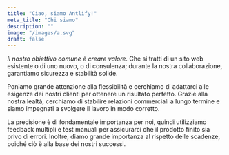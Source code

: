 ```yaml
---
title: "Ciao, siamo Antlify!"
meta_title: "Chi siamo"
description: ""
image: "/images/a.svg"
draft: false
---
```


_Il nostro obiettivo comune è creare valore._ Che si tratti di un sito web esistente o di uno nuovo, o di consulenza; durante la nostra collaborazione, garantiamo sicurezza e stabilità solide.

Poniamo grande attenzione alla flessibilità e cerchiamo di adattarci alle esigenze dei nostri clienti per ottenere un risultato perfetto. Grazie alla nostra lealtà, cerchiamo di stabilire relazioni commerciali a lungo termine e siamo impegnati a svolgere il lavoro in modo corretto.

La precisione è di fondamentale importanza per noi, quindi utilizziamo feedback multipli e test manuali per assicurarci che il prodotto finito sia privo di errori. Inoltre, diamo grande importanza al rispetto delle scadenze, poiché ciò è alla base dei nostri successi.